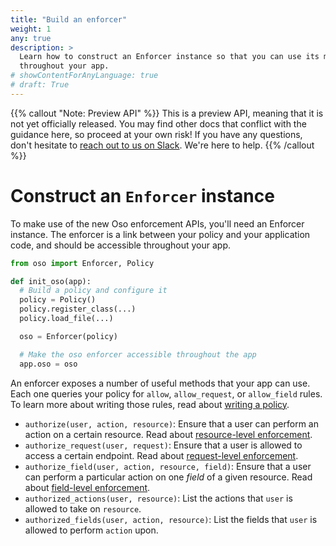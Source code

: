 ```yaml
---
title: "Build an enforcer"
weight: 1
any: true
description: >
  Learn how to construct an Enforcer instance so that you can use its methods
  throughout your app.
# showContentForAnyLanguage: true
# draft: True
---
```


{{% callout "Note: Preview API" %}}
  This is a preview API, meaning that it is not yet officially released. You may
  find other docs that conflict with the guidance here, so proceed at your own
  risk! If you have any questions, don't hesitate to [reach out to us on
  Slack](https://join-slack.osohq.com). We're here to help.
{{% /callout %}}

<div class="pb-10"></div>

# Construct an `Enforcer` instance

To make use of the new Oso enforcement APIs, you'll need an Enforcer instance.
The enforcer is a link between your policy and your application code, and should
be accessible throughout your app.

```python
from oso import Enforcer, Policy

def init_oso(app):
  # Build a policy and configure it
  policy = Policy()
  policy.register_class(...)
  policy.load_file(...)

  oso = Enforcer(policy)

  # Make the oso enforcer accessible throughout the app
  app.oso = oso
```

An enforcer exposes a number of useful methods that your app can use. Each one
queries your policy for `allow`, `allow_request`, or `allow_field` rules. To
learn more about writing those rules, read about [writing a
policy](../../getting-started/policies).

- `authorize(user, action, resource)`: Ensure that a user can perform an action
  on a certain resource. Read about [resource-level enforcement](resource.html).
- `authorize_request(user, request)`: Ensure that a user is allowed to access
  a certain endpoint. Read about [request-level enforcement](request.html).
- `authorize_field(user, action, resource, field)`: Ensure that a user can
  perform a particular action on one _field_ of a given resource. Read about
  [field-level enforcement](field.html).
- `authorized_actions(user, resource)`: List the actions that `user` is allowed
  to take on `resource`.
- `authorized_fields(user, action, resource)`: List the fields that `user` is
  allowed to perform `action` upon.
